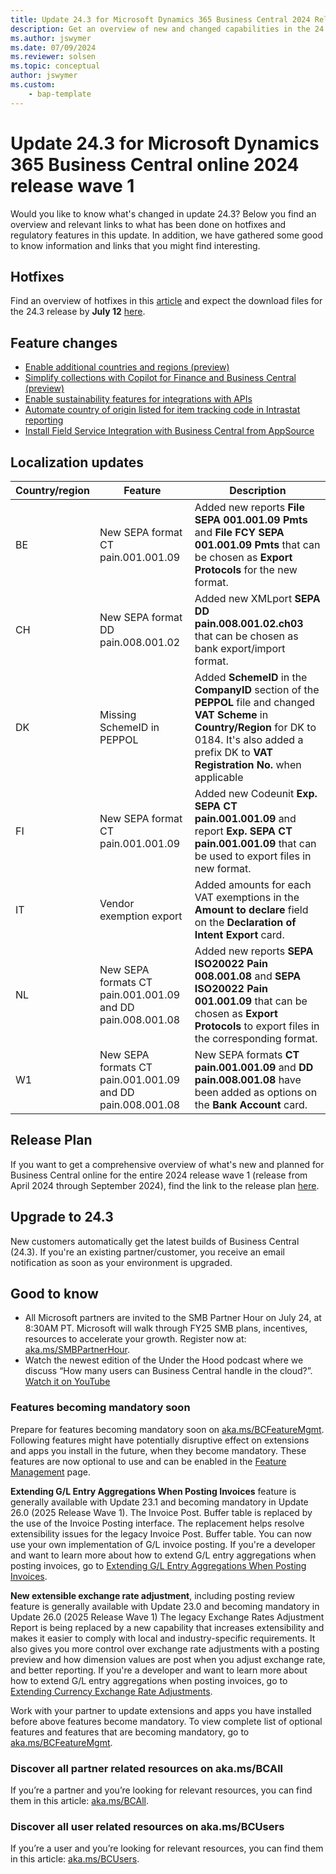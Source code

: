 ```yaml
---
title: Update 24.3 for Microsoft Dynamics 365 Business Central 2024 Release Wave 1
description: Get an overview of new and changed capabilities in the 24.3 update of Business Central online, which is part of 2024 release wave 1.
ms.author: jswymer
ms.date: 07/09/2024
ms.reviewer: solsen
ms.topic: conceptual
author: jswymer
ms.custom: 
    - bap-template
---
```


# Update 24.3 for Microsoft Dynamics 365 Business Central online 2024 release wave 1

Would you like to know what's changed in update 24.3? Below you find an overview and relevant links to what has been done on hotfixes and regulatory features in this update. In addition, we have gathered some good to know information and links that you might find interesting.

## Hotfixes

Find an overview of hotfixes in this [article](https://support.microsoft.com/help/5041133) and expect the download files for the 24.3 release by **July 12** [here](https://aka.ms/BCDownload).


## Feature changes

- [Enable additional countries and regions (preview)](/dynamics365/release-plan/2024wave1/smb/dynamics365-business-central/enable-additional-countries-regions)
- [Simplify collections with Copilot for Finance and Business Central (preview)](/dynamics365/release-plan/2024wave1/smb/dynamics365-business-central/empower-collections-team-copilot-finance-business-central)
- [Enable sustainability features for integrations with APIs](/dynamics365/release-plan/2024wave1/smb/dynamics365-business-central/enable-sustainability-features-integrations-apis)
- [Automate country of origin listed for item tracking code in Intrastat reporting](/dynamics365/release-plan/2024wave1/smb/dynamics365-business-central/automate-country-origin-listed-item-tracking-code-intrastat-reporting)
- [Install Field Service Integration with Business Central from AppSource](/dynamics365/release-plan/2024wave1/smb/dynamics365-business-central/install-field-service-integration-business-central-appsource)

## Localization updates

|Country/region|Feature|Description|
|-|-|-|
|BE|New SEPA format CT pain.001.001.09|Added new reports **File SEPA 001.001.09 Pmts** and **File FCY SEPA 001.001.09 Pmts** that can be chosen as **Export Protocols** for the new format.|
|CH|New SEPA format DD pain.008.001.02|Added new XMLport **SEPA DD pain.008.001.02.ch03** that can be chosen as bank export/import format.|
|DK|Missing SchemeID in PEPPOL|Added **SchemeID** in the **CompanyID** section of the **PEPPOL** file and changed **VAT Scheme** in **Country/Region** for DK to 0184. It's also added a prefix DK to **VAT Registration No.** when applicable|
|FI|New SEPA format CT pain.001.001.09|Added new Codeunit **Exp. SEPA CT pain.001.001.09** and report **Exp. SEPA CT pain.001.001.09** that can be used to export files in new format.|
|IT|Vendor exemption export|Added amounts for each VAT exemptions in the **Amount to declare** field on the **Declaration of Intent Export** card.|
|NL|New SEPA formats CT pain.001.001.09 and DD pain.008.001.08|Added new reports **SEPA ISO20022 Pain 008.001.08** and **SEPA ISO20022 Pain 001.001.09** that can be chosen as **Export Protocols** to export files in the corresponding format.|
|W1|New SEPA formats CT pain.001.001.09 and DD pain.008.001.08|New SEPA formats **CT pain.001.001.09** and **DD pain.008.001.08** have been added as options on the **Bank Account** card.|

## Release Plan

If you want to get a comprehensive overview of what's new and planned for Business Central online for the entire 2024 release wave 1 (release from April 2024 through September 2024), find the link to the release plan [here](https://aka.ms/BCReleasePlan).

## Upgrade to 24.3

New customers automatically get the latest builds of Business Central (24.3). If you're an existing partner/customer, you receive an email notification as soon as your environment is upgraded.

## Good to know

- All Microsoft partners are invited to the SMB Partner Hour on July 24, at 8:30AM PT. Microsoft will walk through FY25 SMB plans, incentives, resources to accelerate your growth. Register now at: [aka.ms/SMBPartnerHour](https://aka.ms/SMBPartnerHour).
- Watch the newest edition of the Under the Hood podcast where we discuss “How many users can Business Central handle in the cloud?”. [Watch it on YouTube](https://youtu.be/snVsG69X-kw?si=D19Eg9fo1qdVMtW8)

### Features becoming mandatory soon

Prepare for features becoming mandatory soon on [aka.ms/BCFeatureMgmt](https://aka.ms/BCFeatureMgmt).
Following features might have potentially disruptive effect on extensions and apps you install in the future, when they become mandatory. These features are now optional to use and can be enabled in the [Feature Management](https://dynamics.microsoft.com/en-us/business-central/signin/?ru=https%3A%2F%2Fbusinesscentral.dynamics.com%2F%3Fpage%3D2610%26noSignUpCheck%3D1) page. 

**Extending G/L Entry Aggregations When Posting Invoices** feature is generally available with Update 23.1 and becoming mandatory in Update 26.0 (2025 Release Wave 1). The Invoice Post. Buffer table is replaced by the use of the Invoice Posting interface. The replacement helps resolve extensibility issues for the legacy Invoice Post. Buffer table. You can now use your own implementation of G/L invoice posting. If you're a developer and want to learn more about how to extend G/L entry aggregations when posting invoices, go to [Extending G/L Entry Aggregations When Posting Invoices](/dynamics365/business-central/dev-itpro/developer/devenv-invoice-posting-example).

**New extensible exchange rate adjustment**, including posting review feature is generally available with Update 23.0 and becoming mandatory in Update 26.0 (2025 Release Wave 1) The legacy Exchange Rates Adjustment Report is being replaced by a new capability that increases extensibility and makes it easier to comply with local and industry-specific requirements. It also gives you more control over exchange rate adjustments with a posting preview and how dimension values are post when you adjust exchange rate, and better reporting. 
If you're a developer and want to learn more about how to extend G/L entry aggregations when posting invoices, go to [Extending Currency Exchange Rate Adjustments](/dynamics365/business-central/dev-itpro/developer/devenv-extend-exchange-rates).

Work with your partner to update extensions and apps you have installed before above features become mandatory. To view complete list of optional features and features that are becoming mandatory, go to [aka.ms/BCFeatureMgmt](https://aka.ms/BCFeatureMgmt).

### Discover all partner related resources on aka.ms/BCAll

If you’re a partner and you’re looking for relevant resources, you can find them in this article: [aka.ms/BCAll](https://aka.ms/BCAll).

### Discover all user related resources on aka.ms/BCUsers

If you’re a user and you’re looking for relevant resources, you can find them in this article: [aka.ms/BCUsers](https://aka.ms/BCUsers).  
